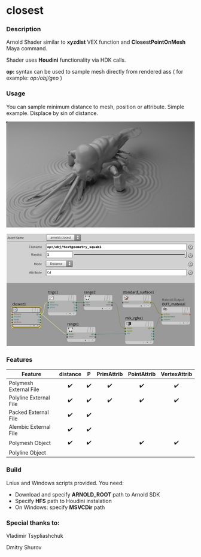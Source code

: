 # closest

### Description
Arnold Shader similar to **xyzdist** VEX function and **ClosestPointOnMesh** Maya command.

Shader uses **Houdini** functionality via HDK calls.

**op:** syntax can be used to sample mesh directly from rendered ass ( for example: *op:/obj/geo* )

### Usage
You can sample minimum distance to mesh, position or attribute.
Simple example. Displace by sin of distance.

![Displacement Example](/images/displace_sin_distance.jpg)

![Network Example](/images/network_example.jpg)

### Features
Feature | distance | P | PrimAttrib | PointAttrib | VertexAttrib
---|:---:|:---:|:---:|:---:|:---:
Polymesh External File | :heavy_check_mark: | :heavy_check_mark: | :heavy_check_mark: | :heavy_check_mark: | :heavy_check_mark:
Polyline External File | :heavy_check_mark: | :heavy_check_mark: | :heavy_check_mark: | :heavy_check_mark: | :heavy_check_mark:
Packed External File | :heavy_check_mark: | :heavy_check_mark:
Alembic External File | :heavy_check_mark:  | :heavy_check_mark:
Polymesh Object | :heavy_check_mark: | :heavy_check_mark:| | :heavy_check_mark: | :heavy_check_mark:
Polyline Object |

### Build
Lniux and Windows scripts provided. You need:
- Download and specify **ARNOLD_ROOT** path to Arnold SDK
- Specify **HFS** path to Houdini instalation
- On Windows: specify **MSVCDir** path

### Special thanks to:

Vladimir Tsypliashchuk

Dmitry Shurov

